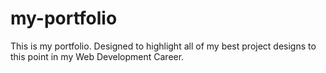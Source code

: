 # my-portfolio 

This is my portfolio. Designed to highlight all of my best project designs to this point in my Web Development Career. 
